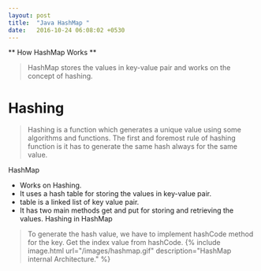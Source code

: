 ```yaml
---
layout: post
title:  "Java HashMap "
date:   2016-10-24 06:08:02 +0530
---
```

** How HashMap Works **
>HashMap stores the values in key-value pair and works on the concept of hashing.

# Hashing
> Hashing is a function which generates a unique value using some algorithms and functions. The first and foremost rule of hashing function is it has to generate the same hash always for the same value.

HashMap
* Works on Hashing.
* It uses a hash table for storing the values in key-value pair.
* table is a linked list of key value pair.
* It has two main methods get and put for storing and retrieving the values.
Hashing in HashMap
> To generate the hash value, we have to implement hashCode method for the key.
Get the index value from hashCode.
{% include image.html url="/images/hashmap.gif" description="HashMap internal Architecture." %}
